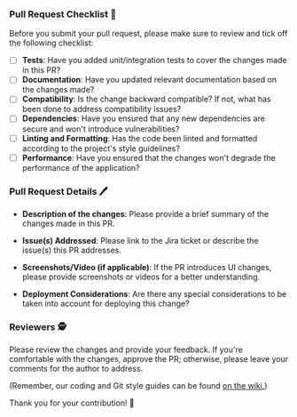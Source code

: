 ### Pull Request Checklist 📝

Before you submit your pull request, please make sure to review and tick off the following checklist:

- [ ] **Tests**: Have you added unit/integration tests to cover the changes made in this PR?
- [ ] **Documentation**: Have you updated relevant documentation based on the changes made?
- [ ] **Compatibility**: Is the change backward compatible? If not, what has been done to address compatibility issues?
- [ ] **Dependencies**: Have you ensured that any new dependencies are secure and won't introduce vulnerabilities?
- [ ] **Linting and Formatting**: Has the code been linted and formatted according to the project's style guidelines?
- [ ] **Performance**: Have you ensured that the changes won't degrade the performance of the application?

### Pull Request Details 🖊️

- **Description of the changes**: Please provide a brief summary of the changes made in this PR.

- **Issue(s) Addressed**: Please link to the Jira ticket or describe the issue(s) this PR addresses. 

- **Screenshots/Video (if applicable)**: If the PR introduces UI changes, please provide screenshots or videos for a better understanding.

- **Deployment Considerations**: Are there any special considerations to be taken into account for deploying this change?

### Reviewers 🕵️

Please review the changes and provide your feedback. If you're comfortable with the changes, approve the PR; otherwise, please leave your comments for the author to address.

(Remember, our coding and Git style guides can be found [on the wiki.](https://github.com/Syntax-Meridian/TesseractCMS/wiki))

Thank you for your contribution! 🌟

